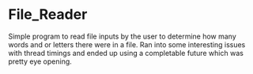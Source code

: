 # File_Reader
Simple program to read file inputs by the user to determine how many words and or letters there were in a file. Ran into some interesting issues with thread timings and ended up using a completable future which was pretty eye opening.
